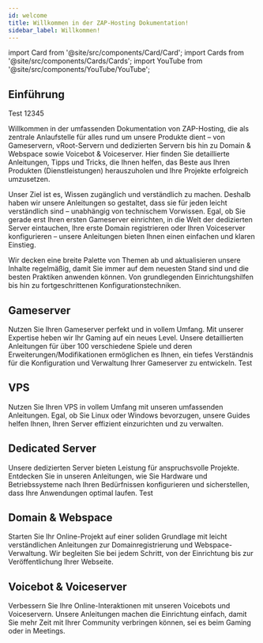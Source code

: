 ```yaml
---
id: welcome
title: Willkommen in der ZAP-Hosting Dokumentation!
sidebar_label: Willkommen!
---
```


import Card from '@site/src/components/Card/Card';
import Cards from '@site/src/components/Cards/Cards';
import YouTube from '@site/src/components/YouTube/YouTube';

## Einführung

Test 12345


Willkommen in der umfassenden Dokumentation von ZAP-Hosting, die als zentrale Anlaufstelle für alles rund um unsere Produkte dient – von Gameservern, vRoot-Servern und dedizierten Servern bis hin zu Domain & Webspace sowie Voicebot & Voiceserver. Hier finden Sie detaillierte Anleitungen, Tipps und Tricks, die Ihnen helfen, das Beste aus Ihren Produkten (Dienstleistungen) herauszuholen und Ihre Projekte erfolgreich umzusetzen.

Unser Ziel ist es, Wissen zugänglich und verständlich zu machen. Deshalb haben wir unsere Anleitungen so gestaltet, dass sie für jeden leicht verständlich sind – unabhängig von technischem Vorwissen. Egal, ob Sie gerade erst Ihren ersten Gameserver einrichten, in die Welt der dedizierten Server eintauchen, Ihre erste Domain registrieren oder Ihren Voiceserver konfigurieren – unsere Anleitungen bieten Ihnen einen einfachen und klaren Einstieg.

Wir decken eine breite Palette von Themen ab und aktualisieren unsere Inhalte regelmäßig, damit Sie immer auf dem neuesten Stand sind und die besten Praktiken anwenden können. Von grundlegenden Einrichtungshilfen bis hin zu fortgeschrittenen Konfigurationstechniken.

<YouTube videoId="-2wJ6ZJ6ZVk" imageSrc="https://screensaver01.zap-hosting.com/index.php/s/kGb9tgzzoNZPZjW/preview" title="Willkommen bei ZAP-Docs!" description="Fällt es Ihnen leichter, wenn Sie Dinge in Aktion sehen? Kein Problem! Tauchen Sie ein in unser Video, das alles für Sie aufschlüsselt. Egal, ob Sie es eilig haben oder Informationen auf die spannendste Art aufnehmen möchten!"/>

## Gameserver

Nutzen Sie Ihren Gameserver perfekt und in vollem Umfang. Mit unserer Expertise heben wir Ihr Gaming auf ein neues Level. Unsere detaillierten Anleitungen für über 100 verschiedene Spiele und deren Erweiterungen/Modifikationen ermöglichen es Ihnen, ein tiefes Verständnis für die Konfiguration und Verwaltung Ihrer Gameserver zu entwickeln. Test

<Cards>
    <Card title="FiveM" description="Platzhalter" link="https://zap-hosting.com/guides/docs/fivem-dashboard" image="https://screensaver01.zap-hosting.com/index.php/s/fA3eHHpGLYo74ra/preview"/>
    <Card title="Minecraft" description="Platzhalter" link="https://zap-hosting.com/guides/docs/minecraft-firststeps-dashboard" image="https://screensaver01.zap-hosting.com/index.php/s/e6BtaFzTZ7czqXy/preview"/>
    <Card title="SCP: Secret Laboratory" description="Platzhalter" link="https://zap-hosting.com/guides/docs/scp-firststeps-dashboard" image="https://screensaver01.zap-hosting.com/index.php/s/b5qWPyQeoB5wN8s/preview"/>
    <Card title="Satisfactory" description="Platzhalter" link="https://zap-hosting.com/guides/docs/satisfactory-firststeps-dashboard" image="https://screensaver01.zap-hosting.com/index.php/s/sB4kXbCDcrq77Ki/preview"/>
    <Card title="Palworld" description="Platzhalter" link="https://zap-hosting.com/guides/docs/palworld-firststeps-dashboard" image="https://screensaver01.zap-hosting.com/index.php/s/RgdKJoRRNBPcT5r/preview"/>
    <Card title="Valheim" description="Platzhalter" link="https://zap-hosting.com/guides/docs/valheim-firststeps-dashboard"  image="https://screensaver01.zap-hosting.com/index.php/s/LSiFMXMmyKgo4LG/preview"/>
    <Card title="ARK" description="Platzhalter" link="https://zap-hosting.com/guides/docs/ark-firststeps-dashboard" image="https://screensaver01.zap-hosting.com/index.php/s/qnWELD8ik9srBDG/preview"/>
    <Card title="Enshrouded" description="Platzhalter" link="https://zap-hosting.com/guides/docs/enshrouded-firststeps-dashboard" image="https://screensaver01.zap-hosting.com/index.php/s/65zgmLrBtcPTt7k/preview"/>
    <Card title="7 Days to Die" description="Platzhalter" link="https://zap-hosting.com/guides/docs/7d2d-firststeps-dashboard" image="https://screensaver01.zap-hosting.com/index.php/s/dXbYWLtmqHnAz8n/preview"/>
    <Card title="Abiotic Factor" description="Platzhalter" link="https://zap-hosting.com/guides/docs/abioticfactor-firststeps-dashboard" image="https://screensaver01.zap-hosting.com/index.php/s/ktTGqHAKnPH6rya/preview"/>
    <Card title="Afterinfection" description="Platzhalter" link="https://zap-hosting.com/guides/docs/afterinfection-firststeps-dashboard" image="https://screensaver01.zap-hosting.com/index.php/s/raYfbyTqZmGKndB/preview"/>
    <Card title="American Truck Simulator" description="Platzhalter" link="https://zap-hosting.com/guides/docs/ats-firststeps-dashboard" image="https://screensaver01.zap-hosting.com/index.php/s/MEJfqyT5YwYpjpW/preview"/>
    <Card title="Among Us" description="Platzhalter" link="https://zap-hosting.com/guides/docs/amongus-firststeps-dashboard" image="https://screensaver01.zap-hosting.com/index.php/s/56aajb26cS6Lda3/preview"/>
    <Card title="Animalia Survival" description="Platzhalter" link="https://zap-hosting.com/guides/docs/animalia-survival-firststeps-dashboard" image="https://screensaver01.zap-hosting.com/index.php/s/6wR8Rg2KqebiMJ7/preview"/>
    <Card title="Argo" description="Platzhalter" link="https://zap-hosting.com/guides/docs/argo-firststeps-dashboard" image="https://screensaver01.zap-hosting.com/index.php/s/JkbtnYSAn4kBPfn/preview"/>
    <Card title="Arma 3" description="Platzhalter" link="https://zap-hosting.com/guides/docs/arma3-firststeps-dashboard" image="https://screensaver01.zap-hosting.com/index.php/s/J3X8RGWSZ5MgFNq/preview"/>
    <Card title="Assetto Corsa" description="Platzhalter" link="https://zap-hosting.com/guides/docs/assettocorsa-firststeps-dashboard" image="https://screensaver01.zap-hosting.com/index.php/s/z8SQ7C2fkcJmWYj/preview"/>
    <Card title="Assetto Corsa (Comp.)" description="Platzhalter" link="https://zap-hosting.com/guides/docs/assetto-competizione-firststeps-dashboard" image="https://screensaver01.zap-hosting.com/index.php/s/oLbXej9nzXPc6Kr/preview"/>
    <Card title="ASTRONEER" description="Platzhalter" link="https://zap-hosting.com/guides/docs/astroneer-firststeps-dashboard" image="https://screensaver01.zap-hosting.com/index.php/s/nfHojM8KdkzpJK8/preview"/>
    <Card title="Avorion" description="Platzhalter" link="https://zap-hosting.com/guides/docs/avorion-firststeps-dashboard" image="https://screensaver01.zap-hosting.com/index.php/s/FGtbBbgYsjygaHQ/preview"/>
    <Card title="Barotrauma" description="Platzhalter" link="https://zap-hosting.com/guides/docs/barotrauma-firststeps-dashboard" image="https://screensaver01.zap-hosting.com/index.php/s/CRf8AAmcXwAReHT/preview"/>
    <Card title="Battalion 1944" description="Platzhalter" link="https://zap-hosting.com/guides/docs/battalion1944-firststeps-dashboard" image="https://screensaver01.zap-hosting.com/index.php/s/pq2kR4fsD2cxD87/preview"/>
    <Card title="Battle Grounds III" description="Platzhalter" link="https://zap-hosting.com/guides/docs/battlegrounds3-firststeps-dashboard" image="https://screensaver01.zap-hosting.com/index.php/s/smWF8JeE46gRbSA/preview"/>
    <Card title="BeamMP" description="Platzhalter" link="https://zap-hosting.com/guides/docs/beammp-firststeps-dashboard" image="https://screensaver01.zap-hosting.com/index.php/s/wZFCeDR3TgXbkqf/preview"/>
    <Card title="Beasts of Bermuda" description="Platzhalter" link="https://zap-hosting.com/guides/docs/bob-firststeps-dashboard" image="https://screensaver01.zap-hosting.com/index.php/s/3aX44NMb4NTos8z/preview"/>
    <Card title="Beyond the Wire" description="Platzhalter" link="https://zap-hosting.com/guides/docs/beyondthewire-firststeps-dashboard" image="https://screensaver01.zap-hosting.com/index.php/s/K63ogqRMnojPDTt/preview"/>
    <Card title="Broke Protocol" description="Platzhalter" link="https://zap-hosting.com/guides/docs/brokeprotocol-firststeps-dashboard" image="https://screensaver01.zap-hosting.com/index.php/s/fSCSBd7JZf67MSR/preview"/>
    <Card title="Citadel: Forged With Fire" description="Platzhalter" link="https://zap-hosting.com/guides/docs/citadel-forgedwithfire-firststeps-dashboard" image="https://screensaver01.zap-hosting.com/index.php/s/MGLwiManRoB7PMr/preview"/>
    <Card title="Colony Survival" description="Platzhalter" link="https://zap-hosting.com/guides/docs/colonysurvival-firststeps-dashboard" image="https://screensaver01.zap-hosting.com/index.php/s/RgDax9QgKRAw6Xe/preview"/>
    <Card title="Conan Exiles" description="Platzhalter" link="https://zap-hosting.com/guides/docs/conan-firststeps-dashboard" image="https://screensaver01.zap-hosting.com/index.php/s/Kf4Agc6HXkEMJGM/preview"/>
    <Card title="Contagion" description="Platzhalter" link="https://zap-hosting.com/guides/docs/contagion-firststeps-dashboard" image="https://screensaver01.zap-hosting.com/index.php/s/ayQabPpe4n7tnC4/preview"/>
    <Card title="Core Keeper" description="Platzhalter" link="https://zap-hosting.com/guides/docs/corekeeper-firststeps-dashboard" image="https://screensaver01.zap-hosting.com/index.php/s/RsHHfMtbAdY4pJf/preview"/>
    <Card title="Craftopia" description="Platzhalter" link="https://zap-hosting.com/guides/docs/craftopia-firststeps-dashboard" image="https://screensaver01.zap-hosting.com/index.php/s/tWM7QnzAJCrcKxN/preview"/>
    <Card title="Cryofall" description="Platzhalter" link="https://zap-hosting.com/guides/docs/cryofall-firststeps-dashboard" image="https://screensaver01.zap-hosting.com/index.php/s/9ZRrbPymRdDiLgq/preview"/>
    <Card title="CS 1.6" description="Platzhalter" link="https://zap-hosting.com/guides/docs/cs16-firststeps-dashboard" image="https://screensaver01.zap-hosting.com/index.php/s/q5enKNatKZMpXPf/preview"/>
    <Card title="CS:GO" description="Platzhalter" link="https://zap-hosting.com/guides/docs/csgo-firststeps-dashboard" image="https://screensaver01.zap-hosting.com/index.php/s/RojGnj9TcpGSdzm/preview"/>
    <Card title="CS:S" description="Platzhalter" link="https://zap-hosting.com/guides/docs/css-firststeps-dashboard" image="https://screensaver01.zap-hosting.com/index.php/s/PqQqSqgin9BjJtw/preview"/>
    <Card title="CS2" description="Platzhalter" link="https://zap-hosting.com/guides/docs/cs2-firststeps-dashboard" image="https://screensaver01.zap-hosting.com/index.php/s/cSkWS3sQb22s5f8/preview"/>
    <Card title="Day of Infamy" description="Platzhalter" link="https://zap-hosting.com/guides/docs/dayofinfamy-firststeps-dashboard" image="https://screensaver01.zap-hosting.com/index.php/s/Cq2qGELaF4zGTYZ/preview"/>
    <Card title="DayZ" description="Platzhalter" link="https://zap-hosting.com/guides/docs/dayz-firststeps-dashboard" image="https://screensaver01.zap-hosting.com/index.php/s/pnsf69ApNAWxzEa/preview"/>
    <Card title="DDraceNetwork" description="Platzhalter" link="https://zap-hosting.com/guides/docs/ddracenetwork-firststeps-dashboard" image="https://screensaver01.zap-hosting.com/index.php/s/8XAwJXENY6t6CZt/preview"/>
    <Card title="Deadlock" description="Platzhalter" link="https://zap-hosting.com/guides/docs/deadlock-firststeps-dashboard" image="https://screensaver01.zap-hosting.com/index.php/s/SNkkaPC4mZoeWrJ/preview"/>
    <Card title="Don't Starve Together" description="Platzhalter" link="https://zap-hosting.com/guides/docs/dst-firststeps-dashboard" image="https://screensaver01.zap-hosting.com/index.php/s/rtFRzgDkWPZodc4/preview"/>
    <Card title="ECO" description="Platzhalter" link="https://zap-hosting.com/guides/docs/eco-firststeps-dashboard" image="https://screensaver01.zap-hosting.com/index.php/s/XiHGRrHtkqnsNF7/preview"/>
    <Card title="Empyrion" description="Platzhalter" link="https://zap-hosting.com/guides/docs/empyrion-firststeps-dashboard" image="https://screensaver01.zap-hosting.com/index.php/s/xYyDybq5znjy3HR/preview"/>
    <Card title="Euro Truck Simulator" description="Platzhalter" link="https://zap-hosting.com/guides/docs/ets2-firststeps-dashboard" image="https://screensaver01.zap-hosting.com/index.php/s/yZX6rF6emyBbrgq/preview"/>
    <Card title="Factorio" description="Platzhalter" link="https://zap-hosting.com/guides/docs/factorio-firststeps-dashboard" image="https://screensaver01.zap-hosting.com/index.php/s/iZeioXS2ZPHrnjq/preview"/>
    <Card title="Foundry" description="Platzhalter" link="https://zap-hosting.com/guides/docs/foundry-firststeps-dashboard" image="https://screensaver01.zap-hosting.com/index.php/s/wpiikozcXjmfTty/preview"/>
    <Card title="Garry's Mod" description="Platzhalter" link="https://zap-hosting.com/guides/docs/gmod-firststeps-dashboard" image="https://screensaver01.zap-hosting.com/index.php/s/LddW8FyQ2ZKKTzN/preview"/>
    <Card title="Ground Branch" description="Platzhalter" link="https://zap-hosting.com/guides/docs/groundbranch-firststeps-dashboard" image="https://screensaver01.zap-hosting.com/index.php/s/fbBGrqH3FEetMNF/preview"/>
    <Card title="Holdfast: Nations At War" description="Platzhalter" link="https://zap-hosting.com/guides/docs/holdfast-firststeps-dashboard" image="https://screensaver01.zap-hosting.com/index.php/s/4AZSbxWmk2ciakj/preview"/>
    <Card title="HumanitZ" description="Platzhalter" link="https://zap-hosting.com/guides/docs/humanitz-firststeps-dashboard" image="https://screensaver01.zap-hosting.com/index.php/s/bH9T8K5cnmLgFmc/preview"/>
    <Card title="Hurtworld" description="Platzhalter" link="https://zap-hosting.com/guides/docs/hurtworld-firststeps-dashboard" image="https://screensaver01.zap-hosting.com/index.php/s/EJpzMG9gHL4fe5W/preview"/>
    <Card title="Icarus" description="Platzhalter" link="https://zap-hosting.com/guides/docs/icarus-firststeps-dashboard" image="https://screensaver01.zap-hosting.com/index.php/s/oHoqCNDwe6rHR2e/preview"/>
    <Card title="Insurgency: Sandstorm" description="Platzhalter" link="https://zap-hosting.com/guides/docs/insurgency-firststeps-dashboard" image="https://screensaver01.zap-hosting.com/index.php/s/JNcpLf8gXwaWJ6o/preview"/>
    <Card title="Iron Armada" description="Platzhalter" link="https://zap-hosting.com/guides/docs/ironarmada-firststeps-dashboard" image="https://screensaver01.zap-hosting.com/index.php/s/NLcHdpFtAeNfAiJ/preview"/>
    <Card title="Journey of Life" description="Platzhalter" link="https://zap-hosting.com/guides/docs/jol-firststeps-dashboard" image="https://screensaver01.zap-hosting.com/index.php/s/yPEKsRweNo8LGHE/preview"/>
    <Card title="Killing Floor 2" description="Platzhalter" link="https://zap-hosting.com/guides/docs/killingfloor2-firststeps-dashboard" image="https://screensaver01.zap-hosting.com/index.php/s/7YBTzHa7gRN6rR3/preview"/>
    <Card title="Last Oasis" description="Platzhalter" link="https://zap-hosting.com/guides/docs/lastoasis-firststeps-dashboard" image="https://screensaver01.zap-hosting.com/index.php/s/3CwdeqDaikA6Mp8/preview"/>
    <Card title="Leap" description="Platzhalter" link="https://zap-hosting.com/guides/docs/leap-firststeps-dashboard" image="https://screensaver01.zap-hosting.com/index.php/s/cTtdoRNBrKp34eB/preview"/>
    <Card title="Left 4 Dead 2" description="Platzhalter" link="https://zap-hosting.com/guides/docs/l4d2-firststeps-dashboard" image="https://screensaver01.zap-hosting.com/index.php/s/NSeDwKGWMY4fBEH/preview"/>
    <Card title="Longvinter" description="Platzhalter" link="https://zap-hosting.com/guides/docs/longvinter-firststeps-dashboard" image="https://screensaver01.zap-hosting.com/index.php/s/o892xyNsa5KBNtX/preview"/>
    <Card title="Minetest" description="Platzhalter" link="https://zap-hosting.com/guides/docs/minetest-firststeps-dashboard" image="https://screensaver01.zap-hosting.com/index.php/s/xbnwi7tFm3CXrBN/preview"/>
    <Card title="Miscreated" description="Platzhalter" link="https://zap-hosting.com/guides/docs/miscreated-firststeps-dashboard" image="https://screensaver01.zap-hosting.com/index.php/s/o2Xp4RRxCimDcLK/preview"/>
    <Card title="Mount & Blade" description="Platzhalter" link="https://zap-hosting.com/guides/docs/mountandblade-firststeps-dashboard" image="https://screensaver01.zap-hosting.com/index.php/s/ribgRCbANbMNjjk/preview"/>
    <Card title="Multi Theft Auto" description="Platzhalter" link="https://zap-hosting.com/guides/docs/mta-firststeps-dashboard" image="https://screensaver01.zap-hosting.com/index.php/s/7q6FBimqjQX372p/preview"/>
    <Card title="Myth of Empires" description="Platzhalter" link="https://zap-hosting.com/guides/docs/moe-firststeps-dashboard" image="https://screensaver01.zap-hosting.com/index.php/s/W8rBp8LESZidDLs/preview"/>
    <Card title="Necesse" description="Platzhalter" link="https://zap-hosting.com/guides/docs/necesse-firststeps-dashboard" image="https://screensaver01.zap-hosting.com/index.php/s/boAjf6BMLd9bdyt/preview"/>
    <Card title="Never Split the Party" description="Platzhalter" link="https://zap-hosting.com/guides/docs/nstp-firststeps-dashboard" image="https://screensaver01.zap-hosting.com/index.php/s/JHjNicnyy7yTLHp/preview"/>
    <Card title="Nienix" description="Platzhalter" link="https://zap-hosting.com/guides/docs/nienix-firststeps-dashboard" image="https://screensaver01.zap-hosting.com/index.php/s/ZmCq6PE2BaAWBEx/preview"/>
    <Card title="No More Room In Hell" description="Platzhalter" link="https://zap-hosting.com/guides/docs/nmrih-firststeps-dashboard" image="https://screensaver01.zap-hosting.com/index.php/s/KxxBirCs2kZdZoa/preview"/>
    <Card title="No One Survived" description="Platzhalter" link="https://zap-hosting.com/guides/docs/noonesurvived-firststeps-dashboard" image="https://screensaver01.zap-hosting.com/index.php/s/cKHEqqeoxPXAns7/preview"/>
    <Card title="One Hour One Life" description="Platzhalter" link="https://zap-hosting.com/guides/docs/ohol-firststeps-dashboard" image="https://screensaver01.zap-hosting.com/index.php/s/8Ej5tNtddNnq58b/preview"/>
    <Card title="Open.mp" description="Platzhalter" link="https://zap-hosting.com/guides/docs/openmp-firststeps-dashboard" image="https://screensaver01.zap-hosting.com/index.php/s/KLqBtLcfSBHyEBm/preview"/>
    <Card title="OpenTTD" description="Platzhalter" link="https://zap-hosting.com/guides/docs/openttd-firststeps-dashboard" image="https://screensaver01.zap-hosting.com/index.php/s/KYdiiENiacd8CtN/preview"/>
    <Card title="Operation: Harsh Doorstop" description="Platzhalter" link="https://zap-hosting.com/guides/docs/ohd-firststeps-dashboard" image="https://screensaver01.zap-hosting.com/index.php/s/ysxYkJyCJjA9D3y/preview"/>
    <Card title="Outlaws of the Old West" description="Platzhalter" link="https://zap-hosting.com/guides/docs/ootow-firststeps-dashboard" image="https://screensaver01.zap-hosting.com/index.php/s/nS3N2TpiabYMWB4/preview"/>
    <Card title="Path of Titans" description="Platzhalter" link="https://zap-hosting.com/guides/docs/pathoftitans-firststeps-dashboard" image="https://screensaver01.zap-hosting.com/index.php/s/CHXHAncpNTQg46f/preview"/>
    <Card title="PixARK" description="Platzhalter" link="https://zap-hosting.com/guides/docs/pixark-firststeps-dashboard" image="https://screensaver01.zap-hosting.com/index.php/s/QFoBF5Ttj7MLkYj/preview"/>
    <Card title="Portal Knights" description="Platzhalter" link="https://zap-hosting.com/guides/docs/portalknights-firststeps-dashboard" image="https://screensaver01.zap-hosting.com/index.php/s/RgwDNq5YYcebjaD/preview"/>
    <Card title="Project Zomboid" description="Platzhalter" link="https://zap-hosting.com/guides/docs/projectzomboid-firststeps-dashboard" image="https://screensaver01.zap-hosting.com/index.php/s/tYJB3JWdG9ewAmf/preview"/>
    <Card title="RedM" description="Platzhalter" link="https://zap-hosting.com/guides/docs/redm-firststeps-dashboard" image="https://screensaver01.zap-hosting.com/index.php/s/xZqDaZo3BjtZZL8/preview"/>
    <Card title="Reign of Kings" description="Platzhalter" link="https://zap-hosting.com/guides/docs/reignofkings-firststeps-dashboard" image="https://screensaver01.zap-hosting.com/index.php/s/7e2dTHedn7ttHHY/preview"/>
    <Card title="RimWorld Together" description="Platzhalter" link="https://zap-hosting.com/guides/docs/rimworldtogether-firststeps-dashboard" image="https://screensaver01.zap-hosting.com/index.php/s/7PBDBpc2ysJPWdA/preview"/>
    <Card title="Rising Storm 2" description="Platzhalter" link="https://zap-hosting.com/guides/docs/risingstorm2-firststeps-dashboard" image="https://screensaver01.zap-hosting.com/index.php/s/ABacBei4XPSPjbS/preview"/>
    <Card title="Risk of Rain 2" description="Platzhalter" link="https://zap-hosting.com/guides/docs/riskofrain2-firststeps-dashboard" image="https://screensaver01.zap-hosting.com/index.php/s/gz7XYabDodpcNLG/preview"/>
    <Card title="Rust" description="Platzhalter" link="https://zap-hosting.com/guides/docs/rust-firststeps-dashboard" image="https://screensaver01.zap-hosting.com/index.php/s/G82jnYsbexscj5W/preview"/>
    <Card title="Sanctuary Island" description="Platzhalter" link="https://zap-hosting.com/guides/docs/sanctuaryisland-firststeps-dashboard" image="https://screensaver01.zap-hosting.com/index.php/s/Rnn2rJf5sqxyfCx/preview"/>
    <Card title="SCP: 5K" description="Platzhalter" link="https://zap-hosting.com/guides/docs/scp5k-firststeps-dashboard" image="https://screensaver01.zap-hosting.com/index.php/s/QiePT6LNr5T2p9c/preview"/>
    <Card title="Soldat" description="Platzhalter" link="https://zap-hosting.com/guides/docs/soldat-firststeps-dashboard" image="https://screensaver01.zap-hosting.com/index.php/s/bDXAmMb8rXC7HMw/preview"/>
    <Card title="Sons of the Forest" description="Platzhalter" link="https://zap-hosting.com/guides/docs/sonsoftheforest-firststeps-dashboard" image="https://screensaver01.zap-hosting.com/index.php/s/KWWKMimk8k4Piyp/preview"/>
    <Card title="Soulmask" description="Platzhalter" link="https://zap-hosting.com/guides/docs/soulmask-firststeps-dashboard" image="https://screensaver01.zap-hosting.com/index.php/s/NYaRT7cHqXXQF8d/preview"/>
    <Card title="Space Engineers" description="Platzhalter" link="https://zap-hosting.com/guides/docs/spaceengineers-firststeps-dashboard" image="https://screensaver01.zap-hosting.com/index.php/s/wgp2Jofo2BTkcR9/preview"/>
    <Card title="Squad" description="Platzhalter" link="https://zap-hosting.com/guides/docs/squad-firststeps-dashboard" image="https://screensaver01.zap-hosting.com/index.php/s/HfF9inX8qEp5Ext/preview"/>
    <Card title="Starbound" description="Platzhalter" link="https://zap-hosting.com/guides/docs/starbound-firststeps-dashboard" image="https://screensaver01.zap-hosting.com/index.php/s/pdQ2L4XHAPNKtCf/preview"/>
    <Card title="Starmade" description="Platzhalter" link="https://zap-hosting.com/guides/docs/starmade-firststeps-dashboard" image="https://screensaver01.zap-hosting.com/index.php/s/XQNqaTK8p2PnQrL/preview"/>
    <Card title="Staxel" description="Platzhalter" link="https://zap-hosting.com/guides/docs/staxel-firststeps-dashboard" image="https://screensaver01.zap-hosting.com/index.php/s/s4DSjt7cK77JqnK/preview"/>
    <Card title="Stormworks" description="Platzhalter" link="https://zap-hosting.com/guides/docs/stormworks-firststeps-dashboard" image="https://screensaver01.zap-hosting.com/index.php/s/wzDPFmpDJ8oZTtW/preview"/>
    <Card title="Subsistence" description="Platzhalter" link="https://zap-hosting.com/guides/docs/subsistence-firststeps-dashboard" image="https://screensaver01.zap-hosting.com/index.php/s/8bBg6KPsxnorwjz/preview"/>
    <Card title="Sunkenland" description="Platzhalter" link="https://zap-hosting.com/guides/docs/sunkenland-firststeps-dashboard" image="https://screensaver01.zap-hosting.com/index.php/s/F8eyGq2GjKYcNcb/preview"/>
    <Card title="Team Fortress 2" description="Platzhalter" link="https://zap-hosting.com/guides/docs/tf2-firststeps-dashboard" image="https://screensaver01.zap-hosting.com/index.php/s/PPRN8qRJDBjEzmG/preview"/>
    <Card title="Teeworlds" description="Platzhalter" link="https://zap-hosting.com/guides/docs/teeworlds-firststeps-dashboard" image="https://screensaver01.zap-hosting.com/index.php/s/xa6YyPARkeFky6H/preview"/>
    <Card title="Terraria" description="Platzhalter" link="https://zap-hosting.com/guides/docs/terraria-firststeps-dashboard" image="https://screensaver01.zap-hosting.com/index.php/s/eByW7ZDwsmySJr9/preview"/>
    <Card title="Terratech Worlds" description="Platzhalter" link="https://zap-hosting.com/guides/docs/terratech-worlds-firststeps-dashboard" image="https://screensaver01.zap-hosting.com/index.php/s/Sf4LScK23KCxzDF/preview"/>
    <Card title="The Front" description="Platzhalter" link="https://zap-hosting.com/guides/docs/thefront-firststeps-dashboard" image="https://screensaver01.zap-hosting.com/index.php/s/Ay65GJjAF6bCG4H/preview"/>
    <Card title="The Isle" description="Platzhalter" link="https://zap-hosting.com/guides/docs/theisle-firststeps-dashboard" image="https://screensaver01.zap-hosting.com/index.php/s/p5gFKjLbf6WRQjR/preview"/>
    <Card title="Unfortunate Spacemen" description="Platzhalter" link="https://zap-hosting.com/guides/docs/unfortunate-spacemen-firststeps-dashboard" image="https://screensaver01.zap-hosting.com/index.php/s/PiBFc6CzdBppHjZ/preview"/>
    <Card title="Unturned" description="Platzhalter" link="https://zap-hosting.com/guides/docs/unturned-firststeps-dashboard" image="https://screensaver01.zap-hosting.com/index.php/s/GTxekqqTxQyttDS/preview"/>
    <Card title="Vein" description="Platzhalter" link="https://zap-hosting.com/guides/docs/vein-firststeps-dashboard"  image="https://screensaver01.zap-hosting.com/index.php/s/mBkRqP68YrDmdop/preview"/>
    <Card title="Veloren" description="Platzhalter" link="https://zap-hosting.com/guides/docs/veloren-firststeps-dashboard" image="https://screensaver01.zap-hosting.com/index.php/s/yGjyQZwSpfrtZqi/preview"/>
    <Card title="Vintage Story" description="Platzhalter" link="https://zap-hosting.com/guides/docs/vintagestory-firststeps-dashboard" image="https://screensaver01.zap-hosting.com/index.php/s/RQYAdEzgjNoiFP6/preview"/>
    <Card title="V Rising" description="Platzhalter" link="https://zap-hosting.com/guides/docs/vrising-firststeps-dashboard" image="https://screensaver01.zap-hosting.com/index.php/s/xazMeLwLJTJG7LF/preview"/>
    <Card title="Wurm Unlimited" description="Platzhalter" link="https://zap-hosting.com/guides/docs/wurmunlimited-firststeps-dashboard" image="https://screensaver01.zap-hosting.com/index.php/s/BzbDjJWySW4LjtX/preview"/>
</Cards>

## VPS
Nutzen Sie Ihren VPS in vollem Umfang mit unseren umfassenden Anleitungen. Egal, ob Sie Linux oder Windows bevorzugen, unsere Guides helfen Ihnen, Ihren Server effizient einzurichten und zu verwalten.

<Cards>
    <Card title="VPS (Linux/Windows)" description="Platzhalter" link="https://zap-hosting.com/guides/docs/vserver-introduction" image="https://screensaver01.zap-hosting.com/index.php/s/XmJGtYkc7d9rBai/preview" type="product-categories"/>
</Cards>

## Dedicated Server

Unsere dedizierten Server bieten Leistung für anspruchsvolle Projekte. Entdecken Sie in unseren Anleitungen, wie Sie Hardware und Betriebssysteme nach Ihren Bedürfnissen konfigurieren und sicherstellen, dass Ihre Anwendungen optimal laufen. Test

<Cards>
    <Card title="Dedicated Server" description="Platzhalter" link="https://zap-hosting.com/guides/docs/dedicated-introduction" image="https://screensaver01.zap-hosting.com/index.php/s/o5kTJsSdwGY69m8/preview" type="product-categories"/>
</Cards>

## Domain & Webspace
Starten Sie Ihr Online-Projekt auf einer soliden Grundlage mit leicht verständlichen Anleitungen zur Domainregistrierung und Webspace-Verwaltung. Wir begleiten Sie bei jedem Schritt, von der Einrichtung bis zur Veröffentlichung Ihrer Webseite.

<Cards>
    <Card title="Domain" description="Platzhalter" link="https://zap-hosting.com/guides/docs/domain-introduction" image="https://screensaver01.zap-hosting.com/index.php/s/SPaNk8LSP57s83z/preview" type="product-categories"/>
    <Card title="Webspace" description="Platzhalter" link="https://zap-hosting.com/guides/docs/webspace-adddomain" image="https://screensaver01.zap-hosting.com/index.php/s/SPaNk8LSP57s83z/preview" type="product-categories"/>
</Cards>

## Voicebot & Voiceserver
Verbessern Sie Ihre Online-Interaktionen mit unseren Voicebots und Voiceservern. Unsere Anleitungen machen die Einrichtung einfach, damit Sie mehr Zeit mit Ihrer Community verbringen können, sei es beim Gaming oder in Meetings.

<Cards>
    <Card title="Voicebot" description="Platzhalter" link="https://zap-hosting.com/guides/docs/voiceserver-voicebot-connection" image="https://screensaver01.zap-hosting.com/index.php/s/zZ73fps5Eq93foK/preview" type="product-categories"/>
    <Card title="Voiceserver" description="Platzhalter" link="https://zap-hosting.com/guides/docs/voiceserver-becomeadmin" image="https://screensaver01.zap-hosting.com/index.php/s/6cxS6Mo93YL6X5K/preview" type="product-categories"/>
</Cards>